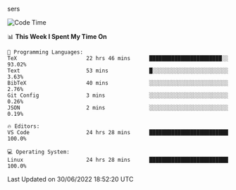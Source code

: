 sers
<!--START_SECTION:waka-->
![Code Time](http://img.shields.io/badge/Code%20Time-40%20hrs%2021%20mins-blue)

📊 **This Week I Spent My Time On** 

```text
💬 Programming Languages: 
TeX                      22 hrs 46 mins      ███████████████████████░░   93.02% 
Text                     53 mins             █░░░░░░░░░░░░░░░░░░░░░░░░   3.63% 
BibTeX                   40 mins             ░░░░░░░░░░░░░░░░░░░░░░░░░   2.76% 
Git Config               3 mins              ░░░░░░░░░░░░░░░░░░░░░░░░░   0.26% 
JSON                     2 mins              ░░░░░░░░░░░░░░░░░░░░░░░░░   0.19%

🔥 Editors: 
VS Code                  24 hrs 28 mins      █████████████████████████   100.0%

💻 Operating System: 
Linux                    24 hrs 28 mins      █████████████████████████   100.0%

```


 Last Updated on 30/06/2022 18:52:20 UTC
<!--END_SECTION:waka-->
